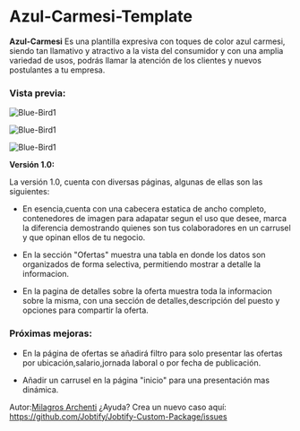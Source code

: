 # Azul-Carmesi-Template
**Azul-Carmesi** Es una plantilla expresiva con toques de color azul carmesi, siendo tan llamativo  y atractivo a la vista del consumidor y con una amplia variedad de usos, podrás llamar la atención  de los clientes y nuevos postulantes a tu empresa.



### Vista previa:
![Blue-Bird1](https://cdn.jobtify.com.mx/jcp/azul-carmesi1.jpg "Azul-Carmesi1")

 ![Blue-Bird1](https://cdn.jobtify.com.mx/jcp/azul-carmesi2.jpg "Azul-Carmesi2")

  ![Blue-Bird1](https://cdn.jobtify.com.mx/jcp/azul-carmesi3.jpg "Azul-Carmesi3")


**Versión 1.0:** 

La versión 1.0, cuenta con diversas páginas, algunas de ellas son las siguientes:

- En esencia,cuenta con una cabecera estatica de ancho completo,
contenedores de imagen para adapatar segun el uso que desee,
marca la diferencia demostrando quienes son tus colaboradores en un carrusel
y que opinan ellos de tu negocio.

- En la sección "Ofertas" muestra una tabla en donde los datos son organizados 
de forma selectiva, permitiendo mostrar a detalle la informacion.

- En la pagina de detalles sobre la oferta muestra toda la informacion sobre la misma,
con una sección de detalles,descripción del puesto y opciones para compartir la oferta.

### Próximas mejoras:

- En la página de ofertas se añadirá filtro para solo presentar las ofertas por ubicación,salario,jornada laboral o por fecha de publicación.

- Añadir un carrusel en la página "inicio" para una presentación mas dinámica. 


Autor:[Milagros Archenti](https://www.linkedin.com/in/milene-milagros-archenti-cordova-645264203/ " Milagros Archenti")
¿Ayuda? Crea un nuevo caso aquí: https://github.com/Jobtify/Jobtify-Custom-Package/issues
